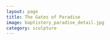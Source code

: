 ```yaml
---
layout: page
title: The Gates of Paradise
image: baptistery_paradise_detail.jpg
category: sculpture
---
```

